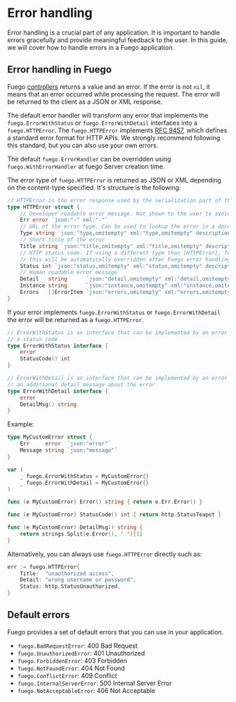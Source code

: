 # Error handling

Error handling is a crucial part of any application. It is important to handle errors gracefully and provide meaningful feedback to the user. In this guide, we will cover how to handle errors in a Fuego application.

## Error handling in Fuego

Fuego [controllers](./controllers) returns a value and an error. If the error is not `nil`,
it means that an error occurred while processing the request.
The error will be returned to the client as a JSON or XML response.

The default error handler will transform any error that implements the
`fuego.ErrorWithStatus` or `fuego.ErrorWithDetail` interfaces into a `fuego.HTTPError`. The `fuego.HTTPError` implements
[RFC 9457](https://www.rfc-editor.org/rfc/rfc9457), which defines a standard error format for HTTP APIs.
We strongly recommend following this standard, but you can also use your own errors.

The default `fuego.ErrorHandler` can be overridden using `fuego.WithErrorHandler` at fuego Server creation time.

The error type of `fuego.HTTPError` is returned as JSON or XML depending on the content-type specified.
It's structure is the following:

```go
// HTTPError is the error response used by the serialization part of the framework.
type HTTPError struct {
	// Developer readable error message. Not shown to the user to avoid security leaks.
	Err error `json:"-" xml:"-"`
	// URL of the error type. Can be used to lookup the error in a documentation
	Type string `json:"type,omitempty" xml:"type,omitempty" description:"URL of the error type. Can be used to lookup the error in a documentation"`
	// Short title of the error
	Title string `json:"title,omitempty" xml:"title,omitempty" description:"Short title of the error"`
	// HTTP status code. If using a different type than [HTTPError], for example [BadRequestError],
	// this will be automatically overridden after Fuego error handling.
	Status int `json:"status,omitempty" xml:"status,omitempty" description:"HTTP status code" example:"403"`
	// Human readable error message
	Detail   string      `json:"detail,omitempty" xml:"detail,omitempty" description:"Human readable error message"`
	Instance string      `json:"instance,omitempty" xml:"instance,omitempty"`
	Errors   []ErrorItem `json:"errors,omitempty" xml:"errors,omitempty"`
}
```

If your error implements `fuego.ErrorWithStatus` or `fuego.ErrorWithDetail`
the error will be returned as a `fuego.HTTPError`.

```go
// ErrorWithStatus is an interface that can be implemented by an error to provide
// a status code
type ErrorWithStatus interface {
	error
	StatusCode() int
}

// ErrorWithDetail is an interface that can be implemented by an error to provide
// an additional detail message about the error
type ErrorWithDetail interface {
	error
	DetailMsg() string
}
```

Example:

```go
type MyCustomError struct {
	Err     error  `json:"error"`
	Message string `json:"message"`
}

var (
	_ fuego.ErrorWithStatus = MyCustomError{}
	_ fuego.ErrorWithDetail = MyCustomError{}
)

func (e MyCustomError) Error() string { return e.Err.Error() }

func (e MyCustomError) StatusCode() int { return http.StatusTeapot }

func (e MyCustomError) DetailMsg() string {
	return strings.Split(e.Error(), " ")[1]
}
```

Alternatively, you can always use `fuego.HTTPError` directly such as:

```go
err := fuego.HTTPError{
	Title:  "unauthorized access",
	Detail: "wrong username or password",
	Status: http.StatusUnauthorized,
}
```

## Default errors

Fuego provides a set of default errors that you can use in your application.

- `fuego.BadRequestError`: 400 Bad Request
- `fuego.UnauthorizedError`: 401 Unauthorized
- `fuego.ForbiddenError`: 403 Forbidden
- `fuego.NotFoundError`: 404 Not Found
- `fuego.ConflictError`: 409 Conflict
- `fuego.InternalServerError`: 500 Internal Server Error
- `fuego.NotAcceptableError`: 406 Not Acceptable
